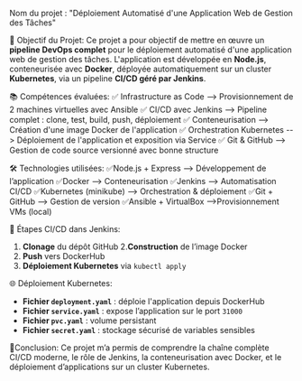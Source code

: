 Nom du projet :
"Déploiement Automatisé d'une Application Web de Gestion des Tâches"

🎯 Objectif du Projet:
Ce projet a pour objectif de mettre en œuvre un **pipeline DevOps complet** pour le déploiement automatisé d'une application web de gestion des tâches. L'application est développée en **Node.js**, conteneurisée avec **Docker**, déployée automatiquement sur un cluster **Kubernetes**, via un pipeline **CI/CD géré par Jenkins**.

📚 Compétences évaluées:
✅ Infrastructure as Code --> Provisionnement de 2 machines virtuelles avec Ansible
✅ CI/CD avec Jenkins --> Pipeline complet : clone, test, build, push, déploiement 
✅ Conteneurisation --> Création d'une image Docker de l'application 
✅ Orchestration Kubernetes --> Déploiement de l'application et exposition via Service 
✅ Git & GitHub --> Gestion de code source versionné avec bonne structure

🛠️ Technologies utilisées:
✅Node.js + Express     --> Développement de l’application
✅Docker                 --> Conteneurisation 
✅Jenkins                --> Automatisation CI/CD
✅Kubernetes (minikube)  -->  Orchestration & déploiement
✅Git + GitHub           --> Gestion de version
✅Ansible + VirtualBox   -->Provisionnement VMs (local)

🚀 Étapes CI/CD dans Jenkins:
1. **Clonage** du dépôt GitHub
2.**Construction** de l’image Docker
3. **Push** vers DockerHub 
4. **Déploiement Kubernetes** via `kubectl apply`

🌐 Déploiement Kubernetes:
- **Fichier `deployment.yaml`** : déploie l'application depuis DockerHub
- **Fichier `service.yaml`** : expose l’application sur le port `31000`
- **Fichier `pvc.yaml`** : volume persistant
- **Fichier `secret.yaml`** : stockage sécurisé de variables sensibles

🧠Conclusion:
Ce projet m’a permis de comprendre la chaîne complète CI/CD moderne, le rôle de Jenkins, la conteneurisation avec Docker, et le déploiement d’applications sur un cluster Kubernetes.
